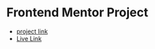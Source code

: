 # Frontend Mentor Project
- [project link](https://www.frontendmentor.io/solutions/space-tourism-pyZFa5Ksl)
- [Live Link](https://sharathkrml.github.io/space-tourism/)

